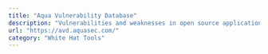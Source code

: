 ```yaml
---
title: "Aqua Vulnerability Database"
description: "Vulnerabilities and weaknesses in open source applications and cloud native infrastructure"
url: "https://avd.aquasec.com/"
category: "White Hat Tools"
---
```

